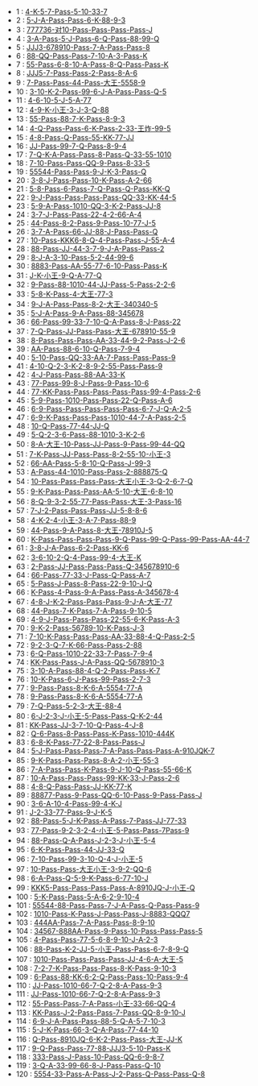 * 1 : [4-K-5-7-Pass-5-10-33-7](http://www.87g.com/zixun/78445.html)
* 2 : [5-J-A-Pass-Pass-6-K-88-9-3](http://www.87g.com/zixun/78458.html)
* 3 : [777736-对10-Pass-Pass-Pass-Pass-J](http://www.87g.com/zixun/78461.html)
* 4 : [3-A-Pass-5-J-Pass-6-Q-Pass-88-99-Q](http://www.87g.com/zixun/78462.html)
* 5 : [JJJ3-678910-Pass-7-A-Pass-Pass-8](http://www.87g.com/zixun/78463.html)
* 6 : [88-QQ-Pass-Pass-7-10-A-3-Pass-K](http://www.87g.com/zixun/78505.html)
* 7 : [55-Pass-6-8-10-A-Pass-8-Q-Pass-Pass-K](http://www.87g.com/zixun/78506.html)
* 8 : [JJJ5-7-Pass-Pass-2-Pass-8-A-6](http://www.87g.com/zixun/78507.html)
* 9 : [7-Pass-Pass-44-Pass-大王-5558-9](http://www.87g.com/zixun/78508.html)
* 10 : [3-10-K-2-Pass-99-6-J-A-Pass-Pass-Q-5](http://www.87g.com/zixun/78510.html)
* 11 : [4-6-10-5-J-5-A-77](http://www.87g.com/zixun/78516.html)
* 12 : [4-9-K-小王-3-J-3-Q-88](http://www.87g.com/zixun/78517.html)
* 13 : [55-Pass-88-7-K-Pass-8-9-3](http://www.87g.com/zixun/78518.html)
* 14 : [4-Q-Pass-Pass-6-K-Pass-2-33-王炸-99-5](http://www.87g.com/zixun/78520.html)
* 15 : [4-8-Pass-Q-Pass-55-KK-77-JJ](http://www.87g.com/zixun/78522.html)
* 16 : [JJ-Pass-99-7-Q-Pass-8-9-4](http://www.87g.com/zixun/78548.html)
* 17 : [7-Q-K-A-Pass-Pass-8-Pass-Q-33-55-1010](http://www.87g.com/zixun/78551.html)
* 18 : [7-10-Pass-Pass-QQ-9-Pass-8-33-5](http://www.87g.com/zixun/78552.html)
* 19 : [55544-Pass-Pass-9-J-K-3-Pass-Q](http://www.87g.com/zixun/78553.html)
* 20 : [3-8-J-Pass-Pass-10-K-Pass-A-2-66](http://www.87g.com/zixun/78554.html)
* 21 : [5-8-Pass-6-Pass-7-Q-Pass-Q-Pass-KK-Q](http://www.87g.com/zixun/78555.html)
* 22 : [9-J-Pass-Pass-Pass-Pass-QQ-33-KK-44-5](http://www.87g.com/zixun/78556.html)
* 23 : [5-9-A-Pass-1010-QQ-3-K-2-Pass-JJ-8](http://www.87g.com/zixun/78557.html)
* 24 : [3-7-J-Pass-Pass-22-4-2-66-A-4](http://www.87g.com/zixun/78559.html)
* 25 : [44-Pass-8-2-Pass-9-Pass-10-77-J-5](http://www.87g.com/zixun/78560.html)
* 26 : [3-7-A-Pass-66-JJ-88-J-Pass-Pass-Q](http://www.87g.com/zixun/78561.html)
* 27 : [10-Pass-KKK6-8-Q-4-Pass-Pass-J-55-A-4](http://www.87g.com/zixun/78562.html)
* 28 : [88-Pass-JJ-44-3-7-9-J-A-Pass-Pass-2](http://www.87g.com/zixun/78563.html)
* 29 : [8-J-A-3-10-Pass-5-2-44-99-6](http://www.87g.com/zixun/78564.html)
* 30 : [8883-Pass-AA-55-77-6-10-Pass-Pass-K](http://www.87g.com/zixun/78565.html)
* 31 : [J-K-小王-9-Q-A-77-Q](http://www.87g.com/zixun/78590.html)
* 32 : [9-Pass-88-1010-44-JJ-Pass-5-Pass-2-2-6](http://www.87g.com/zixun/78591.html)
* 33 : [5-8-K-Pass-4-大王-77-3](http://www.87g.com/zixun/78593.html)
* 34 : [9-J-A-Pass-Pass-8-2-大王-340340-5](http://www.87g.com/zixun/78595.html)
* 35 : [5-J-A-Pass-9-A-Pass-88-345678](http://www.87g.com/zixun/78599.html)
* 36 : [66-Pass-99-33-7-10-Q-A-Pass-8-J-Pass-22](http://www.87g.com/zixun/78604.html)
* 37 : [7-Q-Pass-JJ-Pass-Pass-大王-678910-55-9](http://www.87g.com/zixun/78605.html)
* 38 : [8-Pass-Pass-Pass-AA-33-44-9-2-Pass-J-2-6](http://www.87g.com/zixun/78606.html)
* 39 : [AA-Pass-88-6-10-Q-Pass-7-9-4](http://www.87g.com/zixun/78607.html)
* 40 : [5-10-Pass-QQ-33-AA-7-Pass-Pass-Pass-9](http://www.87g.com/zixun/78608.html)
* 41 : [4-10-Q-2-3-K-2-8-9-2-55-Pass-Pass-9](http://www.87g.com/zixun/78609.html)
* 42 : [4-J-Pass-Pass-88-AA-33-K](http://www.87g.com/zixun/78611.html)
* 43 : [77-Pass-99-8-J-Pass-9-Pass-10-6](http://www.87g.com/zixun/78612.html)
* 44 : [77-KK-Pass-Pass-Pass-Pass-Pass-99-4-Pass-2-6](http://www.87g.com/zixun/78613.html)
* 45 : [5-9-Pass-1010-Pass-Pass-22-Q-Pass-A-6](http://www.87g.com/zixun/78614.html)
* 46 : [6-9-Pass-Pass-Pass-Pass-Pass-6-7-J-Q-A-2-5](http://www.87g.com/zixun/80092.html)
* 47 : [6-9-K-Pass-Pass-Pass-1010-44-7-A-Pass-2-5](http://www.87g.com/zixun/80093.html)
* 48 : [10-Q-Pass-77-44-JJ-Q](http://www.87g.com/zixun/80095.html)
* 49 : [5-Q-2-3-6-Pass-88-1010-3-K-2-6](http://www.87g.com/zixun/80096.html)
* 50 : [8-A-大王-10-Pass-JJ-Pass-9-Pass-99-44-QQ](http://www.87g.com/zixun/80098.html)
* 51 : [7-K-Pass-JJ-Pass-Pass-8-2-55-10-小王-3](http://www.87g.com/zixun/80103.html)
* 52 : [66-AA-Pass-5-8-10-Q-Pass-J-99-3](http://www.87g.com/zixun/80104.html)
* 53 : [A-Pass-44-1010-Pass-Pass-2-888875-Q](http://www.87g.com/zixun/80105.html)
* 54 : [10-Pass-Pass-Pass-Pass-大王小王-3-Q-2-6-7-Q](http://www.87g.com/zixun/80106.html)
* 55 : [9-K-Pass-Pass-Pass-AA-5-10-大王-6-8-10](http://www.87g.com/zixun/80109.html)
* 56 : [8-Q-9-3-2-55-77-Pass-Pass-大王-3-Pass-16](http://www.87g.com/zixun/80110.html)
* 57 : [7-J-2-Pass-Pass-Pass-JJ-5-8-8-6](http://www.87g.com/zixun/80111.html)
* 58 : [4-K-2-4-小王-3-A-7-Pass-88-9](http://www.87g.com/zixun/80113.html)
* 59 : [44-Pass-9-A-Pass-8-大王-78910J-5](http://www.87g.com/zixun/80114.html)
* 60 : [K-Pass-Pass-Pass-Pass-9-Q-Pass-99-Q-Pass-99-Pass-AA-44-7](http://www.87g.com/zixun/80115.html)
* 61 : [3-8-J-A-Pass-6-2-Pass-KK-6](http://www.87g.com/zixun/80138.html)
* 62 : [3-6-10-2-Q-4-Pass-99-4-大王-K](http://www.87g.com/zixun/80143.html)
* 63 : [2-Pass-JJ-Pass-Pass-Pass-Q-345678910-6](http://www.87g.com/zixun/80145.html)
* 64 : [66-Pass-77-33-J-Pass-Q-Pass-A-7](http://www.87g.com/zixun/80162.html)
* 65 : [5-Pass-J-Pass-8-Pass-22-9-10-J-Q](http://www.87g.com/zixun/80163.html)
* 66 : [K-Pass-4-Pass-9-A-Pass-Pass-A-345678-4](http://www.87g.com/zixun/80165.html)
* 67 : [4-8-J-K-2-Pass-Pass-Pass-9-J-A-大王-77](http://www.87g.com/zixun/80166.html)
* 68 : [44-Pass-7-K-Pass-7-A-Pass-9-10-5](http://www.87g.com/zixun/80168.html)
* 69 : [4-9-J-Pass-Pass-Pass-22-55-6-K-Pass-A-3](http://www.87g.com/zixun/80170.html)
* 70 : [9-K-2-Pass-56789-10-K-Pass-J-3](http://www.87g.com/zixun/80171.html)
* 71 : [7-10-K-Pass-Pass-Pass-AA-33-88-4-Q-Pass-2-5](http://www.87g.com/zixun/80173.html)
* 72 : [9-2-3-Q-7-K-66-Pass-Pass-2-88](http://www.87g.com/zixun/80174.html)
* 73 : [6-Q-Pass-1010-22-33-7-Pass-7-9-4](http://www.87g.com/zixun/80177.html)
* 74 : [KK-Pass-Pass-J-A-Pass-QQ-5678910-3](http://www.87g.com/zixun/80178.html)
* 75 : [3-10-A-Pass-88-4-Q-2-Pass-Pass-K-7](http://www.87g.com/zixun/80180.html)
* 76 : [10-K-Pass-6-J-Pass-99-Pass-2-7-3](http://www.87g.com/zixun/80181.html)
* 77 : [9-Pass-Pass-8-K-6-A-5554-77-A](http://www.87g.com/zixun/80185.html)
* 78 : [9-Pass-Pass-8-K-6-A-5554-77-A](http://www.87g.com/zixun/80185.html)
* 79 : [7-Q-Pass-5-2-3-大王-88-4](http://www.87g.com/zixun/80189.html)
* 80 : [6-J-2-3-J-小王-5-Pass-Pass-Q-K-2-44](http://www.87g.com/zixun/80190.html)
* 81 : [KK-Pass-JJ-3-7-10-Q-Pass-4-J-8](http://www.87g.com/zixun/80217.html)
* 82 : [Q-6-Pass-8-Pass-Pass-K-Pass-1010-444K](http://www.87g.com/zixun/80220.html)
* 83 : [6-8-K-Pass-77-22-8-Pass-Pass-J](http://www.87g.com/zixun/80222.html)
* 84 : [5-J-Pass-Pass-Pass-7-A-Pass-Pass-Pass-A-910JQK-7](http://www.87g.com/zixun/80225.html)
* 85 : [9-K-Pass-Pass-Pass-8-A-2-小王-55-3](http://www.87g.com/zixun/80226.html)
* 86 : [7-A-Pass-Pass-K-Pass-9-J-10-Q-Pass-55-66-K](http://www.87g.com/zixun/80230.html)
* 87 : [10-A-Pass-Pass-Pass-99-KK-33-J-Pass-2-6](http://www.87g.com/zixun/80231.html)
* 88 : [4-8-Q-Pass-Pass-JJ-KK-77-K](http://www.87g.com/zixun/80232.html)
* 89 : [88877-Pass-9-Pass-QQ-6-10-Pass-9-Pass-Pass-J](http://www.87g.com/zixun/80234.html)
* 90 : [3-6-A-10-4-Pass-99-4-K-J](http://www.87g.com/zixun/80238.html)
* 91 : [J-2-33-77-Pass-9-J-K-5](http://www.87g.com/zixun/80239.html)
* 92 : [88-Pass-5-J-K-Pass-A-Pass-7-Pass-JJ-77-33](http://www.87g.com/zixun/80240.html)
* 93 : [77-Pass-9-2-3-2-4-小王-5-Pass-Pass-7Pass-9](http://www.87g.com/zixun/80241.html)
* 94 : [88-Pass-Q-A-Pass-J-2-3-J-小王-5-4](http://www.87g.com/zixun/80243.html)
* 95 : [6-K-Pass-Pass-44-JJ-33-Q](http://www.87g.com/zixun/80244.html)
* 96 : [7-10-Pass-99-3-10-Q-4-J-小王-5](http://www.87g.com/zixun/80246.html)
* 97 : [10-Pass-Pass-大王小王-3-9-2-QQ-6](http://www.87g.com/zixun/80247.html)
* 98 : [6-A-Pass-Q-5-9-K-Pass-6-77-10-J](http://www.87g.com/zixun/80248.html)
* 99 : [KKK5-Pass-Pass-Pass-Pass-A-8910JQ-J-小王-Q](http://www.87g.com/zixun/80250.html)
* 100 : [5-K-Pass-Pass-5-A-6-2-9-10-4](http://www.87g.com/zixun/80252.html)
* 101 : [55544-88-Pass-Pass-7-J-A-Pass-Q-Pass-Pass-9](http://www.87g.com/zixun/84253.html)
* 102 : [1010-Pass-K-Pass-J-Pass-Pass-J-8883-QQQ7](http://www.87g.com/zixun/84257.html)
* 103 : [444AA-Pass-7-A-Pass-Pass-8-9-10](http://www.87g.com/zixun/84278.html)
* 104 : [34567-888AA-Pass-9-Pass-10-Pass-Pass-Pass-5](http://www.87g.com/zixun/84280.html)
* 105 : [4-Pass-Pass-77-5-6-8-9-10-J-A-2-3](http://www.87g.com/zixun/84281.html)
* 106 : [88-Pass-K-2-JJ-5-小王-Pass-Pass-6-7-8-9-Q](http://www.87g.com/zixun/84287.html)
* 107 : [1010-Pass-Pass-Pass-Pass-JJ-4-6-A-大王-5](http://www.87g.com/zixun/84290.html)
* 108 : [7-2-7-K-Pass-Pass-Pass-8-K-Pass-9-10-3](http://www.87g.com/zixun/84292.html)
* 109 : [6-Pass-88-KK-6-2-Q-Pass-Pass-10-Pass-9-4](http://www.87g.com/zixun/84297.html)
* 110 : [JJ-Pass-1010-66-7-Q-2-8-A-Pass-9-3](http://www.87g.com/zixun/84300.html)
* 111 : [JJ-Pass-1010-66-7-Q-2-8-A-Pass-9-3](http://www.87g.com/zixun/84304.html)
* 112 : [55-Pass-Pass-7-A-Pass-小王-33-66-QQ-4](http://www.87g.com/zixun/84309.html)
* 113 : [KK-Pass-J-2-Pass-Pass-7-Pass-QQ-8-9-10-J](http://www.87g.com/zixun/84314.html)
* 114 : [6-9-J-A-Pass-Pass-88-5-Q-A-5-7-10-3](http://www.87g.com/zixun/84319.html)
* 115 : [5-J-K-Pass-66-3-Q-A-Pass-77-44-10](http://www.87g.com/zixun/84323.html)
* 116 : [Q-Pass-8910JQ-6-K-2-Pass-Pass-大王-JJ-K](http://www.87g.com/zixun/84335.html)
* 117 : [9-Q-Pass-Pass-77-88-JJJ3-5-10-Pass-K](http://www.87g.com/zixun/84342.html)
* 118 : [333-Pass-J-Pass-10-Pass-QQ-6-9-8-7](http://www.87g.com/zixun/84345.html)
* 119 : [3-Q-A-33-99-66-8-J-Pass-Pass-Q-10](http://www.87g.com/zixun/84351.html)
* 120 : [5554-33-Pass-A-Pass-J-2-Pass-Q-Pass-Pass-Q-8](http://www.87g.com/zixun/84354.html)